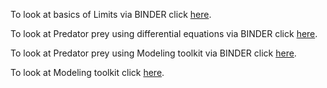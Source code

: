 

To look at basics of Limits  via BINDER click [here](https://mybinder.org/v2/gh/fonsp/pluto-on-binder/master?urlpath=pluto/open?url=https://raw.githubusercontent.com/22natarajank/Highschool-Julia/main/calculus/Predator-prey.jl).


To look at Predator prey using differential equations via BINDER click [here](https://mybinder.org/v2/gh/fonsp/pluto-on-binder/master?urlpath=pluto/open?url=https://raw.githubusercontent.com/22natarajank/Highschool-Julia/main/calculus/limits.jl).


To look at Predator prey using Modeling toolkit via BINDER click  [here](https://mybinder.org/v2/gh/fonsp/pluto-on-binder/master?urlpath=pluto/open?url=https://raw.githubusercontent.com/22natarajank/Highschool-Julia/main/calculus/modeling_predprey.jl).


To look at Modeling toolkit click  [here](https://mybinder.org/v2/gh/fonsp/pluto-on-binder/master?urlpath=pluto/open?url=https://raw.githubusercontent.com/22natarajank/Highschool-Julia/main/calculus/modeling_toolkit.jl).


